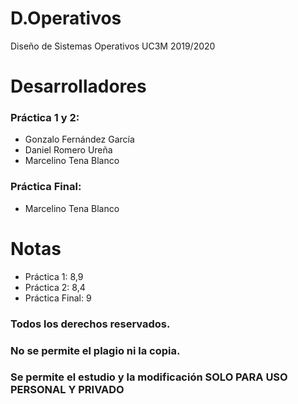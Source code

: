 # D.Operativos
Diseño de Sistemas Operativos UC3M 2019/2020
# Desarrolladores
### Práctica 1 y 2:
* Gonzalo Fernández García
* Daniel Romero Ureña
* Marcelino Tena Blanco
### Práctica Final:
* Marcelino Tena Blanco
# Notas
* Práctica 1: 8,9
* Práctica 2: 8,4
* Práctica Final: 9
### Todos los derechos reservados.
### No se permite el plagio ni la copia.
### Se permite el estudio y la modificación SOLO PARA USO PERSONAL Y PRIVADO
